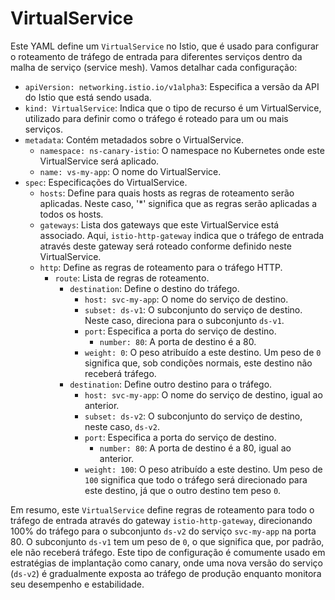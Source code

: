 # VirtualService

Este YAML define um `VirtualService` no Istio, que é usado para configurar o roteamento de tráfego de entrada para diferentes serviços dentro da malha de serviço (service mesh). Vamos detalhar cada configuração:

- `apiVersion: networking.istio.io/v1alpha3`: Especifica a versão da API do Istio que está sendo usada.
- `kind: VirtualService`: Indica que o tipo de recurso é um VirtualService, utilizado para definir como o tráfego é roteado para um ou mais serviços.
- `metadata`: Contém metadados sobre o VirtualService.
  - `namespace: ns-canary-istio`: O namespace no Kubernetes onde este VirtualService será aplicado.
  - `name: vs-my-app`: O nome do VirtualService.
- `spec`: Especificações do VirtualService.
  - `hosts`: Define para quais hosts as regras de roteamento serão aplicadas. Neste caso, '*' significa que as regras serão aplicadas a todos os hosts.
  - `gateways`: Lista dos gateways que este VirtualService está associado. Aqui, `istio-http-gateway` indica que o tráfego de entrada através deste gateway será roteado conforme definido neste VirtualService.
  - `http`: Define as regras de roteamento para o tráfego HTTP.
    - `route`: Lista de regras de roteamento.
      - `destination`: Define o destino do tráfego.
        - `host: svc-my-app`: O nome do serviço de destino.
        - `subset: ds-v1`: O subconjunto do serviço de destino. Neste caso, direciona para o subconjunto `ds-v1`.
        - `port`: Especifica a porta do serviço de destino.
          - `number: 80`: A porta de destino é a 80.
        - `weight: 0`: O peso atribuído a este destino. Um peso de `0` significa que, sob condições normais, este destino não receberá tráfego.
      - `destination`: Define outro destino para o tráfego.
        - `host: svc-my-app`: O nome do serviço de destino, igual ao anterior.
        - `subset: ds-v2`: O subconjunto do serviço de destino, neste caso, `ds-v2`.
        - `port`: Especifica a porta do serviço de destino.
          - `number: 80`: A porta de destino é a 80, igual ao anterior.
        - `weight: 100`: O peso atribuído a este destino. Um peso de `100` significa que todo o tráfego será direcionado para este destino, já que o outro destino tem peso `0`.

Em resumo, este `VirtualService` define regras de roteamento para todo o tráfego de entrada através do gateway `istio-http-gateway`, direcionando 100% do tráfego para o subconjunto `ds-v2` do serviço `svc-my-app` na porta 80. O subconjunto `ds-v1` tem um peso de `0`, o que significa que, por padrão, ele não receberá tráfego. Este tipo de configuração é comumente usado em estratégias de implantação como canary, onde uma nova versão do serviço (`ds-v2`) é gradualmente exposta ao tráfego de produção enquanto monitora seu desempenho e estabilidade.